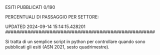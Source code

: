 ESITI PUBBLICATI 0/190 

PERCENTUALI DI PASSAGGIO PER SETTORE:

UPDATED 2024-09-14 15:14:15.428201
###################################################### 

Si tratta di un semplice script in python per controllare quando sono pubblicati gli esiti (ASN 2021, sesto quadrimestre).

